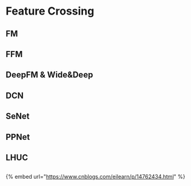 # Feature Crossing

## FM





## FFM





## DeepFM & Wide\&Deep



## DCN



## SeNet



## PPNet



## LHUC





##







{% embed url="https://www.cnblogs.com/eilearn/p/14762434.html" %}
